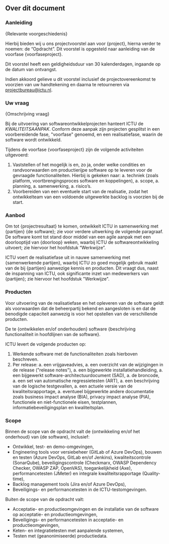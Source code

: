 ## Over dit document

### Aanleiding

{Relevante voorgeschiedenis}

Hierbij bieden wij u ons projectvoorstel aan voor {project}, hierna verder te noemen: de “Opdracht”. Dit voorstel is opgesteld naar aanleiding van de voorfase {voorfaseproject}.

Dit voorstel heeft een geldigheidsduur van 30 kalenderdagen, ingaande op de datum van ontvangst.

Indien akkoord gelieve u dit voorstel inclusief de projectovereenkomst te voorzien van uw handtekening en daarna te retourneren via projectbureau@ictu.nl.

### Uw vraag

{Omschrijving vraag}

Bij de uitvoering van softwareontwikkelprojecten hanteert ICTU de $KWALITEITSAANPAK$. Conform deze aanpak zijn projecten gesplitst in een voorbereidende fase, "voorfase" genoemd, en een realisatiefase, waarin de software wordt ontwikkeld.

Tijdens de voorfase {voorfaseproject} zijn de volgende activiteiten uitgevoerd:

1. Vaststellen of het mogelijk is en, zo ja, onder welke condities en randvoorwaarden om productierijpe software op te leveren voor de gevraagde functionaliteiten. Hierbij is gekeken naar:
    a. techniek (zoals platform, voortbrengingsproces software en koppelingen),
    a. scope,
    a. planning,
    a. samenwerking,
    a. risico’s.
1. Voorbereiden van een eventuele start van de realisatie, zodat het ontwikkelteam van een voldoende uitgewerkte backlog is voorzien bij de start.

### Aanbod

Om tot {projectresultaat} te komen, ontwikkelt ICTU in samenwerking met {partijen} {de software}; zie voor verdere uitwerking de volgende paragraaf. De software komt tot stand door middel van een agile aanpak met een doorlooptijd van {doorloop} weken, waarbij ICTU de softwareontwikkeling uitvoert; zie hiervoor het hoofdstuk “Werkwijze”.

ICTU voert de realisatiefase uit in nauwe samenwerking met {samenwerkende partijen}, waarbij ICTU zo goed mogelijk gebruik maakt van de bij {partijen} aanwezige kennis en producten. Dit vraagt dus, naast de inspanning van ICTU, ook significante inzet van medewerkers van {partijen}; zie hiervoor het hoofdstuk "Werkwijze".

### Producten

Voor uitvoering van de realisatiefase en het opleveren van de software geldt als voorwaarden dat de beheerpartij bekend en aangesloten is en dat de benodigde capaciteit aanwezig is voor het opstellen van de verschillende producten.

De te {ontwikkelen en/of onderhouden} software {beschrijving functionaliteit in hoofdlijnen van de software}.

ICTU levert de volgende producten op:

1. Werkende software met de functionaliteiten zoals hierboven beschreven.
1. Per release:
    a. een vrijgaveadvies,
    a. een overzicht van de wijzigingen in de release ("release notes"),
    a. een bijgewerkte installatiehandleiding,
    a. een bijgewerkt software-architectuurdocument (SAD),
    a. de broncode,
    a. een set van automatische regressietesten (ART),
    a. een beschrijving van de logische testgevallen,
    a. een actuele versie van de kwaliteitsrapportage,
    a. eventueel bijgewerkte andere documentatie zoals business impact analyse (BIA), privacy impact analyse (PIA), functionele en niet-functionele eisen, testplannen, informatiebeveiligingsplan en kwaliteitsplan.

### Scope

Binnen de scope van de opdracht valt de {ontwikkeling en/of het onderhoud} van {de software}, inclusief:

* Ontwikkel, test- en demo-omgevingen,
* Engineering tools voor versiebeheer (GitLab of Azure DevOps), bouwen en testen (Azure DevOps, GitLab en/of Jenkins), kwaliteitscontrole (SonarQube), beveiligingscontrole (Checkmarx, OWASP Dependency Checker, OWASP ZAP, OpenVAS), toegankelijkheid (Axe), performancetesten (JMeter) en integrale kwaliteitsrapportage (Quality-time),
* Backlog management tools (Jira en/of Azure DevOps),
* Beveiligings- en performancetesten in de ICTU-testomgevingen.

Buiten de scope van de opdracht valt:

* Acceptatie- en productieomgevingen en de installatie van de software op acceptatie- en productieomgevingen,
* Beveiligings- en performancetesten in acceptatie- en productieomgevingen,
* Keten- en integratietesten met aanpalende systemen,
* Testen met (geanonimiseerde) productiedata.
